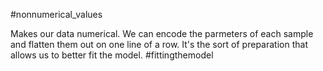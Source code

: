 #nonnumerical_values 

Makes our data numerical. We can encode the parmeters of each sample and flatten them out on one line of a row. It's the sort of preparation that allows us to better fit the model.
 #fittingthemodel
 